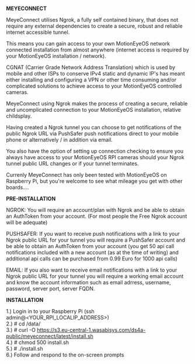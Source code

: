 <b>MEYECONNECT</b>

MeyeConnect utilises Ngrok, a fully self contained binary, that
does not require any external dependencies to create a secure,
robust and reliable internet accessible tunnel.

This means you can gain access to your own MotionEyeOS network
connected installation from almost anywhere (internet access is
required by your MotionEyeOS installation / network).

CGNAT (Carrier Grade Network Address Translation) which is used
by mobile and other ISPs to conserve IPv4 static and dynamic IP's
has meant either installing and configuring a VPN or other time
consuming and/or complicated solutions to achieve access to your
MotionEyeOS controlled cameras.

MeyeConnect using Ngrok makes the process of creating a secure,
reliable and uncomplicated connection to your MotionEyeOS installation,
relative childsplay.

Having created a Ngrok tunnel you can choose to get notifications of the
public Ngrok URL via PushSafer push notifications direct to your mobile phone
or alternatively / in addition via email.

You also have the option of setting up connection checking to ensure you
always have access to your MotionEyeOS RPI cameras should your Ngrok tunnel
public URL changes or if your tunnel terminates.

Currenly MeyeConnect has only been tested with MotionEyeOS on
Raspberry Pi, but you're welcome to see what mileage you get with
other boards....

<b>PRE-INSTALLATION</b>

NGROK: You will require an account/plan with Ngrok and be able to obtain an AuthToken from your account.
(For most people the Free Ngrok account will be adequate)

PUSHSAFER: If you want to receive push notifications with a link to your Ngrok public URL for your tunnel
you will require a PushSafer account and be able to obtain an AuthToken from your account (you get 50 api call notifications included with a new account (as at the time of writing) and additional api calls can be purchased from 0.99 Euro for 1000 api calls)

EMAIL: If you also want to receive email notifications with a link to your Ngrok public URL for your tunnel
you will require a working email account and know the account information such as email adrress, username, password, server port, server FQDN. 

<b>INSTALLATION</b>

1.) Login in to your Raspberry Pi (ssh admin@<YOUR_RPI_LOCALIP_ADDRESS>)   
2.) # cd /data/   
3.) # curl -O https://s3.eu-central-1.wasabisys.com/ds4a-public/meyeconnect/latest/install.sh   
4.) # chmod 500 install.sh   
5.) # ./install.sh  
6.) Follow and respond to the on-screen prompts  
